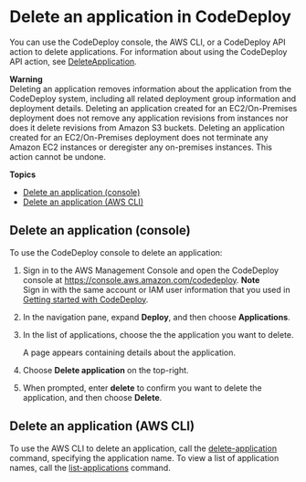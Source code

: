 # Delete an application in CodeDeploy<a name="applications-delete"></a>

You can use the CodeDeploy console, the AWS CLI, or a CodeDeploy API action to delete applications\. For information about using the CodeDeploy API action, see [DeleteApplication](https://docs.aws.amazon.com/codedeploy/latest/APIReference/API_DeleteApplication.html)\.

**Warning**  
Deleting an application removes information about the application from the CodeDeploy system, including all related deployment group information and deployment details\. Deleting an application created for an EC2/On\-Premises deployment does not remove any application revisions from instances nor does it delete revisions from Amazon S3 buckets\. Deleting an application created for an EC2/On\-Premises deployment does not terminate any Amazon EC2 instances or deregister any on\-premises instances\. This action cannot be undone\.

**Topics**
+ [Delete an application \(console\)](#applications-delete-console)
+ [Delete an application \(AWS CLI\)](#applications-delete-cli)

## Delete an application \(console\)<a name="applications-delete-console"></a>

To use the CodeDeploy console to delete an application:

1. Sign in to the AWS Management Console and open the CodeDeploy console at [https://console\.aws\.amazon\.com/codedeploy](https://console.aws.amazon.com/codedeploy)\.
**Note**  
Sign in with the same account or IAM user information that you used in [Getting started with CodeDeploy](getting-started-codedeploy.md)\.

1. In the navigation pane, expand **Deploy**, and then choose **Applications**\.

1. In the list of applications, choose the the application you want to delete\.

   A page appears containing details about the application\.

1. Choose **Delete application** on the top\-right\.

1. When prompted, enter **delete** to confirm you want to delete the application, and then choose **Delete**\. 

## Delete an application \(AWS CLI\)<a name="applications-delete-cli"></a>

To use the AWS CLI to delete an application, call the [delete\-application](https://docs.aws.amazon.com/cli/latest/reference/deploy/delete-application.html) command, specifying the application name\. To view a list of application names, call the [list\-applications](https://docs.aws.amazon.com/cli/latest/reference/deploy/list-applications.html) command\.